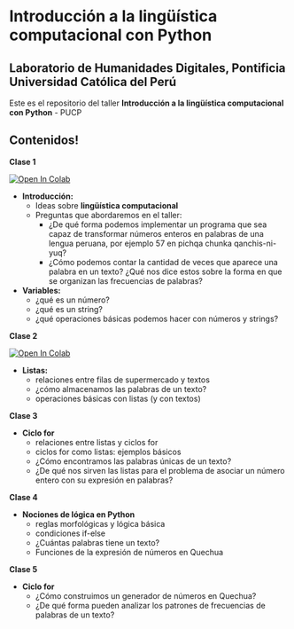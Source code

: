 # Introducción a la lingüística computacional con Python

## Laboratorio de Humanidades Digitales, Pontificia Universidad Católica del Perú

Este es el repositorio del taller **Introducción a la lingüística computacional con Python** - PUCP

## Contenidos!

**Clase 1** 

[![Open In Colab](https://colab.research.google.com/assets/colab-badge.svg)](http://colab.research.google.com/github/lab-humanidades-digitales-pucp/taller-python-linguistas/blob/main/clases/clase1-problemas-variables.ipynb) 

- **Introducción:**
    - Ideas sobre **lingüística computacional**
    - Preguntas que abordaremos en el taller: 
        - ¿De qué forma podemos implementar un programa que sea capaz de transformar números enteros en palabras de una lengua peruana, por ejemplo 57 en pichqa chunka qanchis-ni-yuq?
        - ¿Cómo podemos contar la cantidad de veces que aparece una palabra en un texto? ¿Qué nos dice estos sobre la forma en que se organizan las frecuencias de palabras?
- **Variables:** 
    - ¿qué es un número?
    - ¿qué es un string?
    - ¿qué operaciones básicas podemos hacer con números y strings?

**Clase 2**

[![Open In Colab](https://colab.research.google.com/assets/colab-badge.svg)](http://colab.research.google.com/github/lab-humanidades-digitales-pucp/taller-python-linguistas/blob/main/clases/clase2-listas.ipynb) 

- **Listas:** 
    - relaciones entre filas de supermercado y textos
    - ¿cómo almacenamos las palabras de un texto?
    - operaciones básicas con listas (y con textos)
    
    
**Clase 3**

- **Ciclo for**
    - relaciones entre listas y ciclos for
    - ciclos for como listas: ejemplos básicos
    - ¿Cómo encontramos las palabras únicas de un texto?
    - ¿De qué nos sirven las listas para el problema de asociar un número entero con su expresión en palabras?
    
    
**Clase 4**

- **Nociones de lógica en Python**
    - reglas morfológicas y lógica básica
    - condiciones if-else
    - ¿Cuántas palabras tiene un texto?
    - Funciones de la expresión de números en Quechua
    
    
**Clase 5**

- **Ciclo for**
    - ¿Cómo construimos un generador de números en Quechua?
    - ¿De qué forma pueden analizar los patrones de frecuencias de palabras de un texto?
 